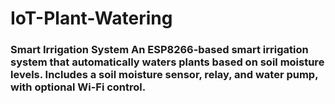 # IoT-Plant-Watering
### Smart Irrigation System  An ESP8266-based smart irrigation system that automatically waters plants based on soil moisture levels. Includes a soil moisture sensor, relay, and water pump, with optional Wi-Fi control. 

